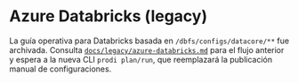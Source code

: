 # Azure Databricks (legacy)

La guía operativa para Databricks basada en `/dbfs/configs/datacore/**` fue archivada. Consulta [`docs/legacy/azure-databricks.md`](legacy/azure-databricks.md) para el flujo anterior y espera a la nueva CLI `prodi plan/run`, que reemplazará la publicación manual de configuraciones.

